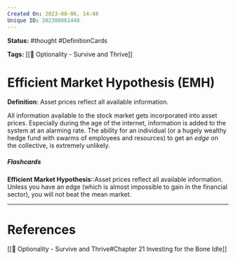 ```yaml
---
Created On: 2023-08-06, 14:48
Unique ID: 202308061448
---
```

**Status:** #thought #DefinitionCards 

**Tags:** [[📗 Optionality - Survive and Thrive]] 

# Efficient Market Hypothesis (EMH)

**Definition**: Asset prices reflect all available information. 

All information available to the stock market gets incorporated into asset prices. Especially during the age of the internet, information is added to the system at an alarming rate. The ability for an individual (or a hugely wealthy hedge fund with swarms of employees and resources) to get an *edge* on the collective, is extremely unlikely. 

##### Flashcards

**Efficient Market Hypothesis**::Asset prices reflect all available information. Unless you have an edge (which is almost impossible to gain in the financial sector), you will not beat the mean market. 
<!--SR:!2023-08-10,1,190-->



---
# References

[[📗 Optionality - Survive and Thrive#Chapter 21 Investing for the Bone Idle]]
